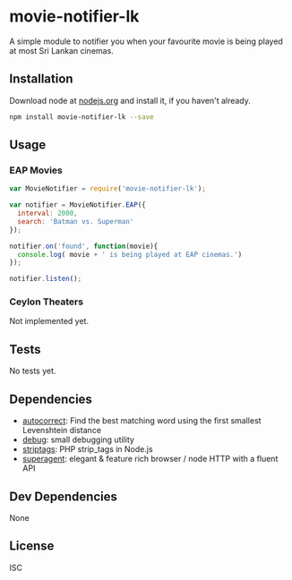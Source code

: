 # movie-notifier-lk

A simple module to notifier you when your favourite movie is being played at most Sri Lankan cinemas.

## Installation

Download node at [nodejs.org](http://nodejs.org) and install it, if you haven't already.

```sh
npm install movie-notifier-lk --save
```
## Usage

### EAP Movies

```js
var MovieNotifier = require('movie-notifier-lk');

var notifier = MovieNotifier.EAP({
  interval: 2000,
  search: 'Batman vs. Superman'
});

notifier.on('found', function(movie){
  console.log( movie + ' is being played at EAP cinemas.')
});

notifier.listen();

```

### Ceylon Theaters
Not implemented yet.


## Tests
No tests yet.

## Dependencies

- [autocorrect](https://github.com/yefim/autocorrect): Find the best matching word using the first smallest Levenshtein distance
- [debug](https://github.com/visionmedia/debug): small debugging utility
- [striptags](https://github.com/ericnorris/striptags): PHP strip_tags in Node.js
- [superagent](https://github.com/visionmedia/superagent): elegant &amp; feature rich browser / node HTTP with a fluent API

## Dev Dependencies


None

## License

ISC
